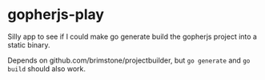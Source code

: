gopherjs-play
=============

Silly app to see if I could make go generate build the gopherjs project into a
static binary.

Depends on github.com/brimstone/projectbuilder, but `go generate` and
`go build` should also work.
